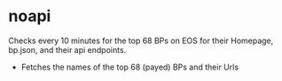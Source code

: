 # noapi

Checks every 10 minutes for the top 68 BPs on EOS for their Homepage, bp.json, and their api endpoints.

- Fetches the names of the top 68 (payed) BPs and their Urls 

